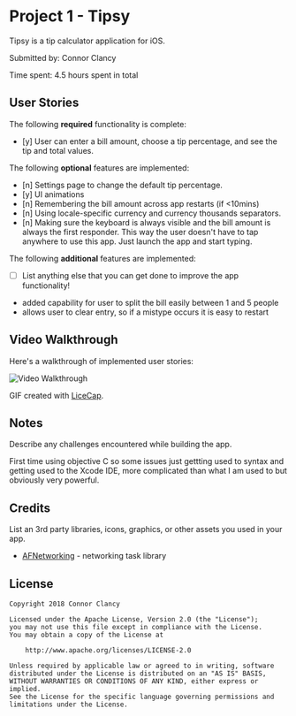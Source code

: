 # Project 1 - Tipsy

Tipsy is a tip calculator application for iOS.

Submitted by: Connor Clancy

Time spent: 4.5 hours spent in total

## User Stories

The following **required** functionality is complete:

* [y] User can enter a bill amount, choose a tip percentage, and see the tip and total values.

The following **optional** features are implemented:
* [n] Settings page to change the default tip percentage.
* [y] UI animations
* [n] Remembering the bill amount across app restarts (if <10mins)
* [n] Using locale-specific currency and currency thousands separators.
* [n] Making sure the keyboard is always visible and the bill amount is always the first responder. This way the user doesn't have to tap anywhere to use this app. Just launch the app and start typing.

The following **additional** features are implemented:

- [ ] List anything else that you can get done to improve the app functionality!

- added capability for user to split the bill easily between 1 and 5 people
- allows user to clear entry, so if a mistype occurs it is easy to restart

## Video Walkthrough

Here's a walkthrough of implemented user stories:

<img src='https://imgur.com/JmShcAG.gif' title='Video Walkthrough' width='' alt='Video Walkthrough' />

GIF created with [LiceCap](http://www.cockos.com/licecap/).


## Notes

Describe any challenges encountered while building the app.

First time using objective C so some issues just gettting used to syntax and 
getting used to the Xcode IDE, more complicated than what I am used to
but obviously very powerful. 


## Credits

List an 3rd party libraries, icons, graphics, or other assets you used in your app.

- [AFNetworking](https://github.com/AFNetworking/AFNetworking) - networking task library

## License

    Copyright 2018 Connor Clancy

    Licensed under the Apache License, Version 2.0 (the "License");
    you may not use this file except in compliance with the License.
    You may obtain a copy of the License at

        http://www.apache.org/licenses/LICENSE-2.0

    Unless required by applicable law or agreed to in writing, software
    distributed under the License is distributed on an "AS IS" BASIS,
    WITHOUT WARRANTIES OR CONDITIONS OF ANY KIND, either express or implied.
    See the License for the specific language governing permissions and
    limitations under the License.
